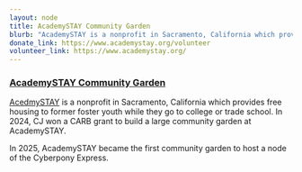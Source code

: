 ```yaml
---
layout: node
title: AcademySTAY Community Garden
blurb: "AcademySTAY is a nonprofit in Sacramento, California which provides free housing to former foster youth while they go to college or trade school. In 2024, CJ won a CARB grant to build a large community garden at AcademySTAY. In 2025, AcademySTAY became the first community garden to host a node of the Cyberpony Express."
donate_link: https://www.academystay.org/volunteer
volunteer_link: https://www.academystay.org/
---
```



### [AcademySTAY Community Garden](https://hdi.ngo/ascg)

[AcedmySTAY](https://www.academystay.org/) is a nonprofit in Sacramento, California which provides free housing to former foster youth while they go to college or trade school. In 2024, CJ won a CARB grant to build a large community garden at AcademySTAY.  

In 2025, AcademySTAY became the first community garden to host a node of the Cyberpony Express.
